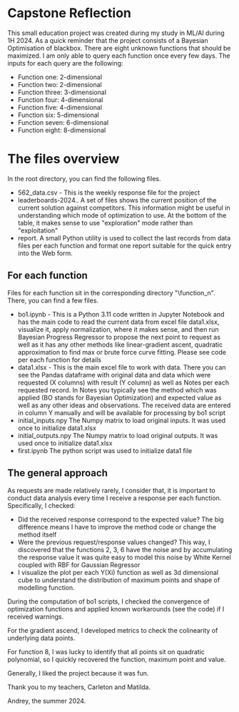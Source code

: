 # Capstone Reflection
This small education project was created during my study in ML/AI during 1H 2024. As a quick reminder that the project consists of a Bayesian Optimisation of blackbox. There are eight unknown functions that should be maximized. I am only able to query each function once every few days. The inputs for each query are the following:
- Function one: 2-dimensional
- Function two: 2-dimensional
- Function three: 3-dimensional
- Function four: 4-dimensional
- Function five: 4-dimensional
- Function six: 5-dimensional
- Function seven: 6-dimensional
- Function eight: 8-dimensional

# The files overview
In the root directory, you can find the following files.
- 562_data.csv - This is the weekly response file for the project
- leaderboards-2024.. A set of files shows the current position of the current solution against competitors. This information might be useful in understanding which mode of optimization to use. At the bottom of the table, it makes sense to use "exploration" mode rather than "exploitation"
- report. A small Python utility is used to collect the last records from data files per each function and format one report suitable for the quick entry into the Web form.

## For each function
Files for each function sit in the corresponding directory "\function_n". There, you can find a few files.
- bo1.ipynb - This is a Python 3.11 code written in Jupyter Notebook and has the main code to read the current data from excel file data1.xlsx, visualize it, apply normalization, where it makes sense, and then run Bayesian Progress Regressor to propose the next point to request as well as it has any other methods like linear-gradient ascent, quadratic approximation to find max or brute force curve fitting. Please see code per each function for details
- data1.xlsx - This is the main excel file to work with data. There you can see the Pandas dataframe with original data and data which were requested (X columns) with result (Y column) as well as Notes per each requested record. In Notes you typically see the method which was applied (BO stands for Bayesian Optimization) and expected value as well as any other ideas and observations. The received data are entered in column Y manually and will be available for processing by bo1 script
- initial_inputs.npy The Numpy matrix to load original inputs. It was used once to initialize data1.xlsx
- initial_outputs.npy The Numpy matrix to load original outputs. It was used once to initialize data1.xlsx
- first.ipynb The python script was used to initialize data1 file

## The general approach
As requests are made relatively rarely, I consider that, it is important to conduct data analysis every time I receive a response per each function. Specifically, I checked:
- Did the received response correspond to the expected value? The big difference means I have to improve the method code or change the method itself
- Were the previous request/response values changed? This way, I discovered that the functions 2, 3, 6 have the noise and by accumulating the response value it was quite easy to model this noise by White Kernel coupled with RBF for Gaussian Regressor 
- I visualize the plot per each Y(Xi) function as well as 3d dimensional cube to understand the distribution of maximum points and shape of modelling function.
  
During the computation of bo1 scripts, I checked the convergence of optimization functions and applied known workarounds (see the code) if I received warnings.

For the gradient ascend, I developed metrics to check the colinearity of underlying data points.

For function 8, I was lucky to identify that all points sit on quadratic polynomial, so I quickly recovered the function, maximum point and value.

Generally, I liked the project because it was fun.

Thank you to my teachers, Carleton and Matilda.

Andrey, the summer 2024.
